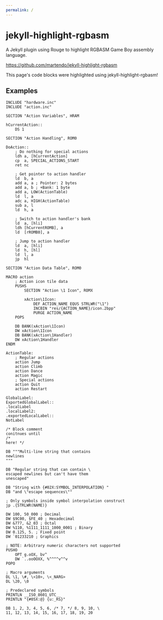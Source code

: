 ```yaml
---
permalink: /
---
```


# jekyll-highlight-rgbasm

A Jekyll plugin using Rouge to highlight RGBASM Game Boy assembly language.

<https://github.com/martendo/jekyll-highlight-rgbasm>

This page's code blocks were highlighted using jekyll-highlight-rgbasm!

## Examples

<div id="style-container" style="display: none;">
	<label for="style-select">Style:</label>
	<br>
	<select id="style-select">
		<option value="default">default</option>
		<option value="abap">abap</option>
		<option value="algol">algol</option>
		<option value="algol_nu">algol_nu</option>
		<option value="arduino">arduino</option>
		<option value="autumn">autumn</option>
		<option value="borland">borland</option>
		<option value="bw">bw</option>
		<option value="colorful">colorful</option>
		<option value="emacs">emacs</option>
		<option value="friendly">friendly</option>
		<option value="fruity">fruity</option>
		<option value="gruvbox-dark">gruvbox-dark</option>
		<option value="gruvbox-light">gruvbox-light</option>
		<option value="igor">igor</option>
		<option value="inkpot">inkpot</option>
		<option value="lovelace">lovelace</option>
		<option value="manni">manni</option>
		<option value="material">material</option>
		<option value="monokai">monokai</option>
		<option value="murphy">murphy</option>
		<option value="native">native</option>
		<option value="paraiso-dark">paraiso-dark</option>
		<option value="paraiso-light">paraiso-light</option>
		<option value="pastie">pastie</option>
		<option value="perldoc">perldoc</option>
		<option value="rainbow_dash">rainbow_dash</option>
		<option value="rrt">rrt</option>
		<option value="sas">sas</option>
		<option value="solarized-dark">solarized-dark</option>
		<option value="solarized-light">solarized-light</option>
		<option value="stata-dark">stata-dark</option>
		<option value="stata-light">stata-light</option>
		<option value="stata">stata</option>
		<option value="tango">tango</option>
		<option value="trac">trac</option>
		<option value="vim">vim</option>
		<option value="vs">vs</option>
		<option value="xcode">xcode</option>
		<option value="zenburn">zenburn</option>
	</select>
</div>

```rgbasm
INCLUDE "hardware.inc"
INCLUDE "action.inc"

SECTION "Action Variables", HRAM

hCurrentAction::
	DS 1

SECTION "Action Handling", ROM0

DoAction::
	; Do nothing for special actions
	ldh	a, [hCurrentAction]
	cp	a, SPECIAL_ACTIONS_START
	ret	nc

	; Get pointer to action handler
	ld	b, a
	add	a, a ; Pointer: 2 bytes
	add	a, b ; +Bank: 1 byte
	add	a, LOW(ActionTable)
	ld	l, a
	adc	a, HIGH(ActionTable)
	sub	a, l
	ld	h, a

	; Switch to action handler's bank
	ld	a, [hli]
	ldh	[hCurrentROMB], a
	ld	[rROMB0], a

	; Jump to action handler
	ld	a, [hli]
	ld	h, [hl]
	ld	l, a
	jp	hl

SECTION "Action Data Table", ROM0

MACRO action
	; Action icon tile data
	PUSHS
		SECTION "Action \1 Icon", ROMX

		xAction\1Icon:
			DEF ACTION_NAME EQUS STRLWR("\1")
			INCBIN "res/{ACTION_NAME}/icon.2bpp"
			PURGE ACTION_NAME
	POPS

	DB BANK(xAction\1Icon)
	DW xAction\1Icon
	DB BANK(xAction\1Handler)
	DW xAction\1Handler
ENDM

ActionTable:
	; Regular actions
	action Jump
	action Climb
	action Dance
	action Magic
	; Special actions
	action Quit
	action Restart
```

```rgbasm
GlobalLabel:
ExportedGlobalLabel::
.localLabel
.localLabel2:
.exportedLocalLabel::
NotLabel

/* Block comment
conitnues until
/*
here! */

DB """Multi-line string that contains
newlines
"""

DB "Regular string that can contain \
escaped newlines but can't have them
unescaped"

DB "String with {#02X:SYMBOL_INTERPOLATION} "
DB "and \"escape sequences\""

; Only symbols inside symbol interpolation construct
jp .{STRLWR(NAME)}

DW 100, 50_000 ; Decimal
DW $9C00, $FE_40 ; Hexadecimal
DW &777, &2_03 ; Octal
DW %110, %1111_1111_1000_0001 ; Binary
DW 0.125, 5. ; Fixed point
DW `01233210 ; Graphics

; NOTE: Arbitrary numeric characters not supported
PUSHO
	OPT g.oOX, bv^
	DW `..ooOOXX, %^^^^v^^v
POPO

; Macro arguments
DL \1, \#, \<10>, \<_NARG>
DL \20, \0

; Predeclared symbols
PRINTLN __ISO_8601_UTC__
PRINTLN "{#05X:@} {u:_RS}"

DB 1, 2, 3, 4, 5, 6, /* 7, */ 8, 9, 10, \
11, 12, 13, 14, 15, 16, 17, 18, 19, 20
```
